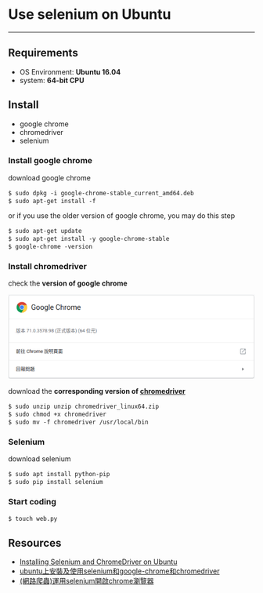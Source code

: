 # Use selenium on Ubuntu
---
## Requirements
- OS Environment: **Ubuntu 16.04**
- system: **64-bit CPU** 
## Install
- google chrome
- chromedriver
- selenium 
### Install google chrome
download google chrome

	$ sudo dpkg -i google-chrome-stable_current_amd64.deb
	$ sudo apt-get install -f  

or if you use the older version of google chrome, you may do this step

	$ sudo apt-get update
    $ sudo apt-get install -y google-chrome-stable
    $ google-chrome -version

### Install chromedriver
check the **version of google chrome**

![](chrome_version.png)

download the **corresponding version of [chromedriver](https://chromedriver.chromium.org/downloads)**

	$ sudo unzip unzip chromedriver_linux64.zip
    $ sudo chmod +x chromedriver
	$ sudo mv -f chromedriver /usr/local/bin

### Selenium

download selenium

	$ sudo apt install python-pip
    $ sudo pip install selenium
### Start coding
    
    $ touch web.py
## Resources
- [Installing Selenium and ChromeDriver on Ubuntu](https://christopher.su/2015/selenium-chromedriver-ubuntu/)
- [ubuntu上安裝及使用selenium和google-chrome和chromedriver](https://www.itread01.com/content/1543109607.html)
- [(網路爬蟲)運用selenium開啟chrome瀏覽器](https://medium.com/@bob800530/selenium-1-%E9%96%8B%E5%95%9Fchrome%E7%80%8F%E8%A6%BD%E5%99%A8-21448980dff9)




